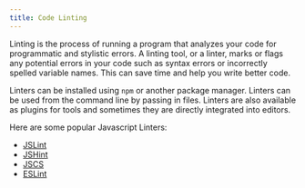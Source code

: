 ```yaml
---
title: Code Linting
---
```

Linting is the process of running a program that analyzes your code for programmatic and stylistic errors. A linting tool, or a linter, marks or flags any potential errors in your code such as syntax errors or incorrectly spelled variable names. This can save time and help you write better code.

Linters can be installed using `npm` or another package manager. Linters can be used from the command line by passing in files. Linters are also available as plugins for tools and sometimes they are directly integrated into editors.

Here are some popular Javascript Linters:  
* <a href='http://www.javascriptlint.com/online_lint.php' target='_blank' rel='nofollow'>JSLint</a>  
* <a href='http://jshint.com/' target='_blank' rel='nofollow'>JSHint</a>  
* <a href='http://jscs.info/' target='_blank' rel='nofollow'>JSCS</a>  
* <a href='http://eslint.org/' target='_blank' rel='nofollow'>ESLint</a>
